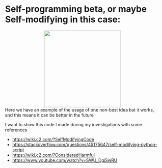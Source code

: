 # Self-programming beta, or maybe Self-modifying in this case:
<div style="text-align:center">
  <img src="https://github.com/Kuper-xx/Self-programming-beta/assets/44248472/7a6a5a90-6075-4254-aeb7-c3626df1679b" width="250" height="250" />
</div>
Here we have an example of the usage of one non-best idea but it works, and this means it can be better in the future

I want to show this code I made during my investigations with some references
* https://wiki.c2.com/?SelfModifyingCode
* https://stackoverflow.com/questions/45175647/self-modifying-python-script
* https://wiki.c2.com/?ConsideredHarmful
* https://www.youtube.com/watch?v=SWU_DgjSwRU
